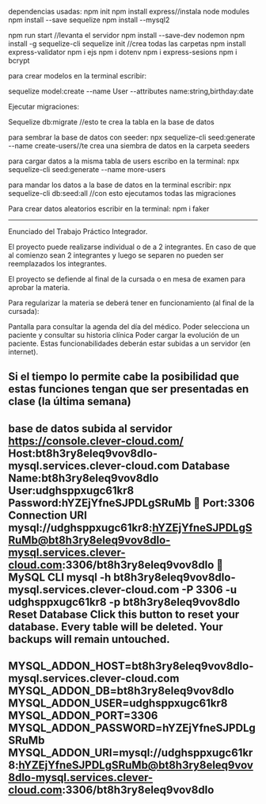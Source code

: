 dependencias usadas:
npm init
npm install express//instala node modules
npm install --save sequelize
npm install --mysql2


npm run start   //levanta el servidor
npm install --save-dev nodemon
npm install -g sequelize-cli
sequelize init  //crea todas las carpetas
npm install express-validator
npm i ejs
npm i dotenv
npm i express-sesions
npm i bcrypt



para crear modelos en la terminal escribir:

sequelize model:create --name User --attributes name:string,birthday:date



Ejecutar migraciones:

Sequelize db:migrate  //esto te crea la tabla en la base de datos

para sembrar la base de datos con seeder:
npx sequelize-cli seed:generate --name create-users//te crea una siembra de datos en la carpeta seeders

para cargar datos a la misma tabla de users escribo en la terminal:
npx sequelize-cli seed:generate --name more-users


para mandar los datos a la base de datos en la terminal escribir:
npx sequelize-cli db:seed:all    //con esto ejecutamos todas las migraciones

Para crear datos aleatorios escribir en la terminal:
npm i faker


-----------------------------------------------------------------------------
Enunciado del Trabajo Práctico Integrador.

El proyecto puede realizarse individual o de a 2 integrantes. En caso de que al comienzo sean 2 integrantes y luego se separen no pueden ser reemplazados los integrantes.

El proyecto se defiende al final de la cursada o en mesa de examen para aprobar la materia.

Para regularizar la materia se deberá tener en funcionamiento (al final de la cursada):

Pantalla para consultar la agenda del día del médico.
Poder selecciona un paciente y consultar su historia clínica
Poder cargar la evolución de un paciente.
Estas funcionabilidades deberán estar subidas a un servidor (en internet).

Si el tiempo lo permite cabe la posibilidad que estas funciones tengan que ser presentadas en clase (la última semana)
------------------------------------------------------------------------------
base de datos subida al servidor https://console.clever-cloud.com/
Host:bt8h3ry8eleq9vov8dlo-mysql.services.clever-cloud.com
Database Name:bt8h3ry8eleq9vov8dlo
User:udghsppxugc61kr8
Password:hYZEjYfneSJPDLgSRuMb
🔐
Port:3306
Connection URI
mysql://udghsppxugc61kr8:hYZEjYfneSJPDLgSRuMb@bt8h3ry8eleq9vov8dlo-mysql.services.clever-cloud.com:3306/bt8h3ry8eleq9vov8dlo
🔐
MySQL CLI
mysql -h bt8h3ry8eleq9vov8dlo-mysql.services.clever-cloud.com -P 3306 -u udghsppxugc61kr8 -p bt8h3ry8eleq9vov8dlo
Reset Database
Click this button to reset your database. Every table will be deleted. Your backups will remain untouched.
-----------------------------------------------------------------------------------------------------
MYSQL_ADDON_HOST=bt8h3ry8eleq9vov8dlo-mysql.services.clever-cloud.com
MYSQL_ADDON_DB=bt8h3ry8eleq9vov8dlo
MYSQL_ADDON_USER=udghsppxugc61kr8
MYSQL_ADDON_PORT=3306
MYSQL_ADDON_PASSWORD=hYZEjYfneSJPDLgSRuMb
MYSQL_ADDON_URI=mysql://udghsppxugc61kr8:hYZEjYfneSJPDLgSRuMb@bt8h3ry8eleq9vov8dlo-mysql.services.clever-cloud.com:3306/bt8h3ry8eleq9vov8dlo
---------------------------------------------------------------------------------------------

